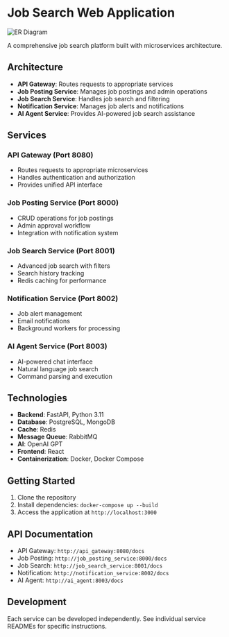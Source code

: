 # Job Search Web Application

  ![ER Diagram](docs/er-diagram.png)

A comprehensive job search platform built with microservices architecture.

## Architecture

- **API Gateway**: Routes requests to appropriate services
- **Job Posting Service**: Manages job postings and admin operations
- **Job Search Service**: Handles job search and filtering
- **Notification Service**: Manages job alerts and notifications
- **AI Agent Service**: Provides AI-powered job search assistance

## Services

### API Gateway (Port 8080)
- Routes requests to appropriate microservices
- Handles authentication and authorization
- Provides unified API interface

### Job Posting Service (Port 8000)
- CRUD operations for job postings
- Admin approval workflow
- Integration with notification system

### Job Search Service (Port 8001)
- Advanced job search with filters
- Search history tracking
- Redis caching for performance

### Notification Service (Port 8002)
- Job alert management
- Email notifications
- Background workers for processing

### AI Agent Service (Port 8003)
- AI-powered chat interface
- Natural language job search
- Command parsing and execution

## Technologies

- **Backend**: FastAPI, Python 3.11
- **Database**: PostgreSQL, MongoDB
- **Cache**: Redis
- **Message Queue**: RabbitMQ
- **AI**: OpenAI GPT
- **Frontend**: React
- **Containerization**: Docker, Docker Compose

## Getting Started

1. Clone the repository
2. Install dependencies: `docker-compose up --build`
3. Access the application at `http://localhost:3000`

## API Documentation

- API Gateway: `http://api_gateway:8080/docs`
- Job Posting: `http://job_posting_service:8000/docs`
- Job Search: `http://job_search_service:8001/docs`
- Notification: `http://notification_service:8002/docs`
- AI Agent: `http://ai_agent:8003/docs`

## Development

Each service can be developed independently. See individual service READMEs for specific instructions.
